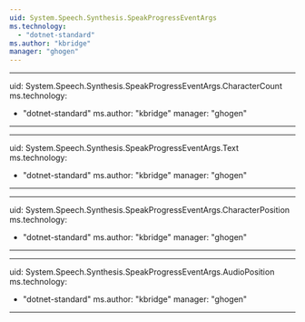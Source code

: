 ```yaml
---
uid: System.Speech.Synthesis.SpeakProgressEventArgs
ms.technology: 
  - "dotnet-standard"
ms.author: "kbridge"
manager: "ghogen"
---
```


---
uid: System.Speech.Synthesis.SpeakProgressEventArgs.CharacterCount
ms.technology: 
  - "dotnet-standard"
ms.author: "kbridge"
manager: "ghogen"
---

---
uid: System.Speech.Synthesis.SpeakProgressEventArgs.Text
ms.technology: 
  - "dotnet-standard"
ms.author: "kbridge"
manager: "ghogen"
---

---
uid: System.Speech.Synthesis.SpeakProgressEventArgs.CharacterPosition
ms.technology: 
  - "dotnet-standard"
ms.author: "kbridge"
manager: "ghogen"
---

---
uid: System.Speech.Synthesis.SpeakProgressEventArgs.AudioPosition
ms.technology: 
  - "dotnet-standard"
ms.author: "kbridge"
manager: "ghogen"
---
